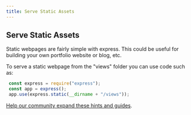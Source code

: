 ```yaml
---
title: Serve Static Assets
---
```

## Serve Static Assets

<!-- The article goes here, in GitHub-flavored Markdown. Feel free to add YouTube videos, images, and CodePen/JSBin embeds  -->

Static webpages are fairly simple with express. This could be useful for building your own portfolio website or blog, etc.

To serve a static webpage from the "views" folder you can use code such as:

```javascript
 const express = require("express");
 const app = express();
 app.use(express.static(__dirname + "/views"));
```






<a href='https://github.com/freecodecamp/guides/tree/master/src/pages/certifications/apis-and-microservices/basic-node-and-express/meet-the-node-console/index.md' target='_blank' rel='nofollow'>Help our community expand these hints and guides</a>.
